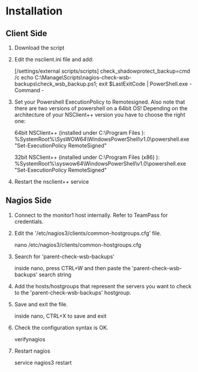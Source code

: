 # Installation

## Client Side

1) Download the script

2) Edit the nsclient.ini file and add:

    [/settings/external scripts/scripts]
    check_shadowprotect_backup=cmd /c echo C:\Manage\Scripts\nagios-check-wsb-backups\check_wsb_backup.ps1; exit $LastExitCode | PowerShell.exe -Command -

3) Set your Powershell ExecutionPolicy to Remotesigned. Also note that there are two versions of powershell on a 64bit OS! Depending on the architecture of your NSClient++ version you have to choose the right one:

    64bit NSClient++ (installed under C:\Program Files ):
    %SystemRoot%\SysWOW64\WindowsPowerShell\v1.0\powershell.exe "Set-ExecutionPolicy RemoteSigned"

    32bit NSClient++ (installed under C:\Program Files (x86) ):
    %SystemRoot%\syswow64\WindowsPowerShell\v1.0\powershell.exe "Set-ExecutionPolicy RemoteSigned"

4) Restart the nsclient++ service

## Nagios Side

1) Connect to the monitor1 host internally. Refer to TeamPass for credentials.

2) Edit the '/etc/nagios3/clients/common-hostgroups.cfg' file.

    nano /etc/nagios3/clients/common-hostgroups.cfg

3) Search for 'parent-check-wsb-backups'

    inside nano, press CTRL+W and then paste the 'parent-check-wsb-backups' search string

4) Add the hosts/hostgroups that represent the servers you want to check to the 'parent-check-wsb-backups' hostgroup.

5) Save and exit the file.

    inside nano, CTRL+X to save and exit

6) Check the configuration syntax is OK.

    verifynagios

7) Restart nagios

    service nagios3 restart
